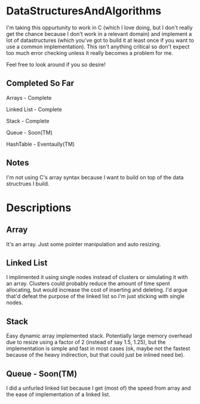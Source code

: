 # DataStructuresAndAlgorithms

I'm taking this oppurtunity to work in C (which I love doing, but I don't really get the chance because I don't work in a relevant domain) and implement a lot of datastructures (which you've got to build it at least once if you want to use a common implementation). This isn't anything critical so don't expect too much error checking unless it really becomes a problem for me.

Feel free to look around if you so desire!

## Completed So Far

Arrays - Complete

Linked List - Complete

Stack - Complete

Queue - Soon(TM)

HashTable - Eventaully(TM)

## Notes

I'm not using C's array syntax because I want to build on top of the data structrues I build.

# Descriptions

## Array

It's an array. Just some pointer manipulation and auto resizing.

## Linked List

I implimented it using single nodes instead of clusters or simulating it with an array. Clusters could probably reduce the amount of time spent allocating, but would increase the cost of inserting and deleting. I'd argue that'd defeat the purpose of the linked list so I'm just sticking with single nodes.

## Stack

Easy dynamic array implemented stack. Potentially large memory overhead due to resize using a factor of 2 (instead of say 1.5, 1.25), but the implementation is simple and fast in most cases (ok, maybe not the fastest because of the heavy indirection, but that could just be inlined need be).

## Queue - Soon(TM)

I did a unfurled linked list because I get (most of) the speed from array and the ease of implementation of a linked list.  
